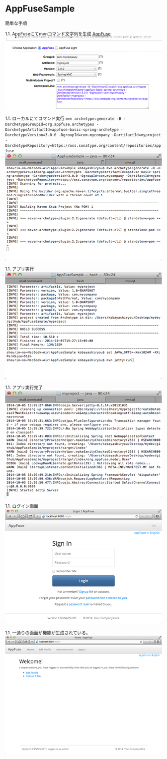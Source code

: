 AppFuseSample
=============
簡単な手順

1.1. AppFuseにてmvnコマンド文字列を生成
 [AppFuse](http://appfuse.org/display/APF/AppFuse+QuickStart "AppFuse QuickStart")
![000](https://raw.githubusercontent.com/12krio/AppFuseSample/master/img/AppFuse000.jpg "000")

1.1. ローカルにてコマンド実行
`mvn archetype:generate -B -DarchetypeGroupId=org.appfuse.archetypes -DarchetypeArtifactId=appfuse-basic-spring-archetype -DarchetypeVersion=3.0.0 -DgroupId=com.mycompany -DartifactId=myproject -DarchetypeRepository=https://oss.sonatype.org/content/repositories/appfuse`
![001](https://raw.githubusercontent.com/12krio/AppFuseSample/master/img/AppFuse001.jpg "001")

1.1. アプリ実行
![002](https://raw.githubusercontent.com/12krio/AppFuseSample/master/img/AppFuse002.jpg "002")

1.1. アプリ実行完了
![003](https://raw.githubusercontent.com/12krio/AppFuseSample/master/img/AppFuse003.jpg "003")

1.1. ログイン画面
![004](https://raw.githubusercontent.com/12krio/AppFuseSample/master/img/AppFuse004.jpg "004")

1.1. 一通りの画面が機能が生成されている。
![005](https://raw.githubusercontent.com/12krio/AppFuseSample/master/img/AppFuse005.jpg "005")
